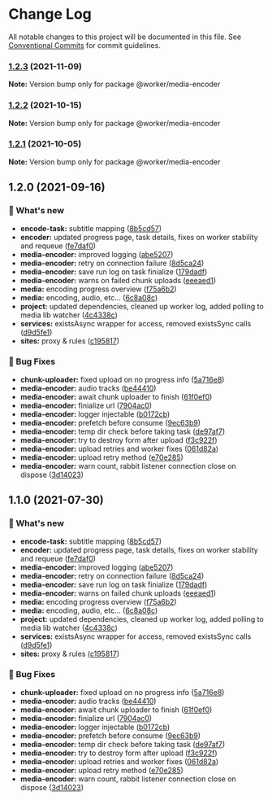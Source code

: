 # Change Log

All notable changes to this project will be documented in this file.
See [Conventional Commits](https://conventionalcommits.org) for commit guidelines.

### [1.2.3](https://github.com/furystack/multiverse/compare/@worker/media-encoder@1.2.2...@worker/media-encoder@1.2.3) (2021-11-09)

**Note:** Version bump only for package @worker/media-encoder






### [1.2.2](https://github.com/furystack/multiverse/compare/@worker/media-encoder@1.2.1...@worker/media-encoder@1.2.2) (2021-10-15)

**Note:** Version bump only for package @worker/media-encoder






### [1.2.1](https://github.com/furystack/multiverse/compare/@worker/media-encoder@1.2.0...@worker/media-encoder@1.2.1) (2021-10-05)

**Note:** Version bump only for package @worker/media-encoder






## 1.2.0 (2021-09-16)


### 🚀 What's new

* **encode-task:** subtitle mapping ([8b5cd57](https://github.com/furystack/multiverse/commit/8b5cd57846993de815774926838c1a0277db7835))
* **encoder:** updated progress page, task details, fixes on worker stability and requeue ([fe7daf0](https://github.com/furystack/multiverse/commit/fe7daf02be7a0f3d77a54c6673d2f8ea06d04fa6))
* **media-encoder:** improved logging ([abe5207](https://github.com/furystack/multiverse/commit/abe5207c5095f2d4b8232d0aab37cc176df0d37b))
* **media-encoder:** retry on connection failure ([8d5ca24](https://github.com/furystack/multiverse/commit/8d5ca2439f7d5a0e4e83e36121532e279b870661))
* **media-encoder:** save run log on task finialize ([179dadf](https://github.com/furystack/multiverse/commit/179dadf3836e9a6a2704e39a0a9d8faf5a925256))
* **media-encoder:** warns on failed chunk uploads ([eeeaed1](https://github.com/furystack/multiverse/commit/eeeaed12fbee4d4586455870dcee232edc98710f))
* **media:** encoding progress overview ([f75a6b2](https://github.com/furystack/multiverse/commit/f75a6b2f5795104fa87e5cf87c107ae618d46d97))
* **media:** encoding, audio, etc... ([6c8a08c](https://github.com/furystack/multiverse/commit/6c8a08c3784ab2d4f8a001c38246933f75cca57b))
* **project:** updated dependencies, cleaned up worker log, added polling to media lib watcher ([4c4338c](https://github.com/furystack/multiverse/commit/4c4338c6792e5ccf4f0f7a4602df4009a1a46184))
* **services:** existsAsync wrapper for access, removed existsSync calls ([d9d5fe1](https://github.com/furystack/multiverse/commit/d9d5fe12a71b65cd7b9d73dedf1f438a6591b0b5))
* **sites:** proxy & rules ([c195817](https://github.com/furystack/multiverse/commit/c19581720f8c411466d9eed564d082fd99516047))


### 🐛 Bug Fixes

* **chunk-uploader:** fixed upload on no progress info ([5a716e8](https://github.com/furystack/multiverse/commit/5a716e842ef5afdd2c592a9894c89ff9741afd44))
* **media-encoder:** audio tracks ([be44410](https://github.com/furystack/multiverse/commit/be444102140231ab224db6a69ed60a33d7a7d933))
* **media-encoder:** await chunk uploader to finish ([61f0ef0](https://github.com/furystack/multiverse/commit/61f0ef0857180b192ffc9499eac24917312a4296))
* **media-encoder:** finialize url ([7904ac0](https://github.com/furystack/multiverse/commit/7904ac07463f51df2bf9cd179ccc376151cd0f07))
* **media-encoder:** logger injectable ([b0172cb](https://github.com/furystack/multiverse/commit/b0172cb0952583bf3008ffff0fc824168fe00174))
* **media-encoder:** prefetch before consume ([9ec63b9](https://github.com/furystack/multiverse/commit/9ec63b9f26e83a554e2ad946a75d831bd036f565))
* **media-encoder:** temp dir check before taking task ([de97af7](https://github.com/furystack/multiverse/commit/de97af78a4350602a9120c8219ccb5a6d50734ae))
* **media-encoder:** try to destroy form after upload ([f3c922f](https://github.com/furystack/multiverse/commit/f3c922fdb0236cdc97996b891f728c4b5ad08962))
* **media-encoder:** upload retries and worker fixes ([061d82a](https://github.com/furystack/multiverse/commit/061d82a899f89613fcefe97a373966bf9c81f4c7))
* **media-encoder:** upload retry method ([e70e285](https://github.com/furystack/multiverse/commit/e70e285011fafa4e1126a885582b83af7befbd05))
* **media-encoder:** warn count, rabbit listener connection close on dispose ([3d14023](https://github.com/furystack/multiverse/commit/3d1402312cbe6d2321ff3f44e16ed1fd97545f8f))




## 1.1.0 (2021-07-30)


### 🚀 What's new

* **encode-task:** subtitle mapping ([8b5cd57](https://github.com/furystack/multiverse/commit/8b5cd57846993de815774926838c1a0277db7835))
* **encoder:** updated progress page, task details, fixes on worker stability and requeue ([fe7daf0](https://github.com/furystack/multiverse/commit/fe7daf02be7a0f3d77a54c6673d2f8ea06d04fa6))
* **media-encoder:** improved logging ([abe5207](https://github.com/furystack/multiverse/commit/abe5207c5095f2d4b8232d0aab37cc176df0d37b))
* **media-encoder:** retry on connection failure ([8d5ca24](https://github.com/furystack/multiverse/commit/8d5ca2439f7d5a0e4e83e36121532e279b870661))
* **media-encoder:** save run log on task finialize ([179dadf](https://github.com/furystack/multiverse/commit/179dadf3836e9a6a2704e39a0a9d8faf5a925256))
* **media-encoder:** warns on failed chunk uploads ([eeeaed1](https://github.com/furystack/multiverse/commit/eeeaed12fbee4d4586455870dcee232edc98710f))
* **media:** encoding progress overview ([f75a6b2](https://github.com/furystack/multiverse/commit/f75a6b2f5795104fa87e5cf87c107ae618d46d97))
* **media:** encoding, audio, etc... ([6c8a08c](https://github.com/furystack/multiverse/commit/6c8a08c3784ab2d4f8a001c38246933f75cca57b))
* **project:** updated dependencies, cleaned up worker log, added polling to media lib watcher ([4c4338c](https://github.com/furystack/multiverse/commit/4c4338c6792e5ccf4f0f7a4602df4009a1a46184))
* **services:** existsAsync wrapper for access, removed existsSync calls ([d9d5fe1](https://github.com/furystack/multiverse/commit/d9d5fe12a71b65cd7b9d73dedf1f438a6591b0b5))
* **sites:** proxy & rules ([c195817](https://github.com/furystack/multiverse/commit/c19581720f8c411466d9eed564d082fd99516047))


### 🐛 Bug Fixes

* **chunk-uploader:** fixed upload on no progress info ([5a716e8](https://github.com/furystack/multiverse/commit/5a716e842ef5afdd2c592a9894c89ff9741afd44))
* **media-encoder:** audio tracks ([be44410](https://github.com/furystack/multiverse/commit/be444102140231ab224db6a69ed60a33d7a7d933))
* **media-encoder:** await chunk uploader to finish ([61f0ef0](https://github.com/furystack/multiverse/commit/61f0ef0857180b192ffc9499eac24917312a4296))
* **media-encoder:** finialize url ([7904ac0](https://github.com/furystack/multiverse/commit/7904ac07463f51df2bf9cd179ccc376151cd0f07))
* **media-encoder:** logger injectable ([b0172cb](https://github.com/furystack/multiverse/commit/b0172cb0952583bf3008ffff0fc824168fe00174))
* **media-encoder:** prefetch before consume ([9ec63b9](https://github.com/furystack/multiverse/commit/9ec63b9f26e83a554e2ad946a75d831bd036f565))
* **media-encoder:** temp dir check before taking task ([de97af7](https://github.com/furystack/multiverse/commit/de97af78a4350602a9120c8219ccb5a6d50734ae))
* **media-encoder:** try to destroy form after upload ([f3c922f](https://github.com/furystack/multiverse/commit/f3c922fdb0236cdc97996b891f728c4b5ad08962))
* **media-encoder:** upload retries and worker fixes ([061d82a](https://github.com/furystack/multiverse/commit/061d82a899f89613fcefe97a373966bf9c81f4c7))
* **media-encoder:** upload retry method ([e70e285](https://github.com/furystack/multiverse/commit/e70e285011fafa4e1126a885582b83af7befbd05))
* **media-encoder:** warn count, rabbit listener connection close on dispose ([3d14023](https://github.com/furystack/multiverse/commit/3d1402312cbe6d2321ff3f44e16ed1fd97545f8f))
